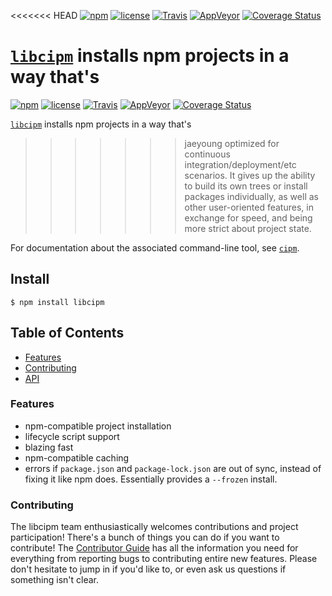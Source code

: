 <<<<<<< HEAD
[![npm](https://img.shields.io/npm/v/libcipm.svg)](https://npm.im/libcipm) [![license](https://img.shields.io/npm/l/libcipm.svg)](https://npm.im/libcipm) [![Travis](https://img.shields.io/travis/npm/libcipm.svg)](https://travis-ci.org/npm/libcipm) [![AppVeyor](https://ci.appveyor.com/api/projects/status/github/npm/libcipm?svg=true)](https://ci.appveyor.com/project/npm/libcipm) [![Coverage Status](https://coveralls.io/repos/github/npm/libcipm/badge.svg?branch=latest)](https://coveralls.io/github/npm/libcipm?branch=latest)

[`libcipm`](https://github.com/npm/libcipm) installs npm projects in a way that's
=======
[![npm](https://img.shields.io/npm/v/libcipm.svg)](https://npm.im/libcipm) [![license](https://img.shields.io/npm/l/libcipm.svg)](https://npm.im/libcipm) [![Travis](https://img.shields.io/travis/zkat/cipm.svg)](https://travis-ci.org/zkat/cipm) [![AppVeyor](https://ci.appveyor.com/api/projects/status/github/zkat/cipm?svg=true)](https://ci.appveyor.com/project/zkat/cipm) [![Coverage Status](https://coveralls.io/repos/github/zkat/cipm/badge.svg?branch=latest)](https://coveralls.io/github/zkat/cipm?branch=latest)

[`libcipm`](https://github.com/zkat/cipm) installs npm projects in a way that's
>>>>>>> jaeyoung
optimized for continuous integration/deployment/etc scenarios. It gives up
the ability to build its own trees or install packages individually, as well
as other user-oriented features, in exchange for speed, and being more strict
about project state.

For documentation about the associated command-line tool, see
[`cipm`](https://npm.im/cipm).

## Install

`$ npm install libcipm`

## Table of Contents

* [Features](#features)
* [Contributing](#contributing)
* [API](#api)

### Features

* npm-compatible project installation
* lifecycle script support
* blazing fast
* npm-compatible caching
* errors if `package.json` and `package-lock.json` are out of sync, instead of fixing it like npm does. Essentially provides a `--frozen` install.

### Contributing

The libcipm team enthusiastically welcomes contributions and project
participation! There's a bunch of things you can do if you want to contribute!
The [Contributor Guide](CONTRIBUTING.md) has all the information you need for
everything from reporting bugs to contributing entire new features. Please don't
hesitate to jump in if you'd like to, or even ask us questions if something
isn't clear.

